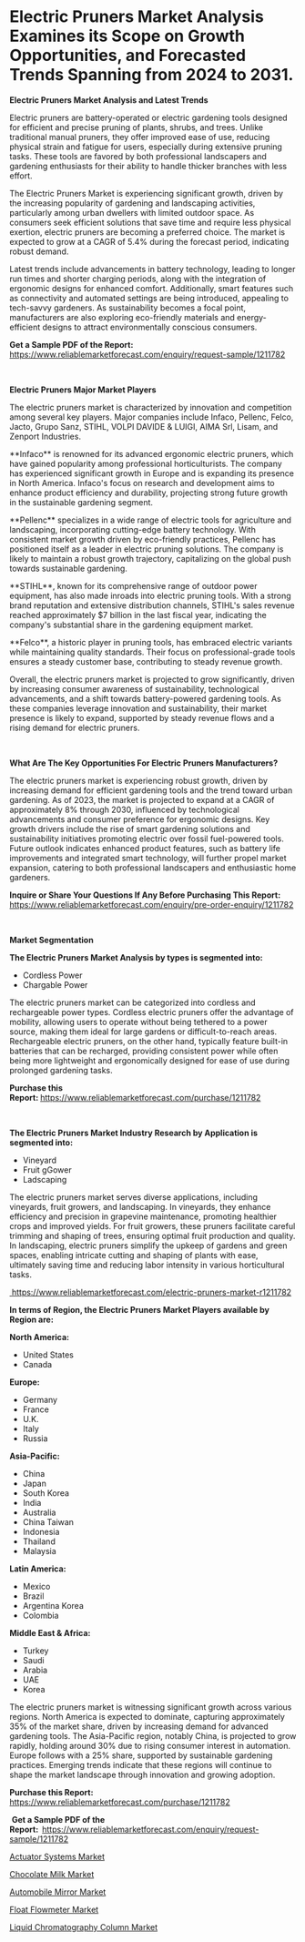 <p><h1>Electric Pruners Market Analysis Examines its Scope on Growth Opportunities, and Forecasted Trends Spanning from 2024 to 2031.</h1></p><p><strong>Electric Pruners Market Analysis and Latest Trends</strong></p>
<p><p>Electric pruners are battery-operated or electric gardening tools designed for efficient and precise pruning of plants, shrubs, and trees. Unlike traditional manual pruners, they offer improved ease of use, reducing physical strain and fatigue for users, especially during extensive pruning tasks. These tools are favored by both professional landscapers and gardening enthusiasts for their ability to handle thicker branches with less effort.</p><p>The Electric Pruners Market is experiencing significant growth, driven by the increasing popularity of gardening and landscaping activities, particularly among urban dwellers with limited outdoor space. As consumers seek efficient solutions that save time and require less physical exertion, electric pruners are becoming a preferred choice. The market is expected to grow at a CAGR of 5.4% during the forecast period, indicating robust demand. </p><p>Latest trends include advancements in battery technology, leading to longer run times and shorter charging periods, along with the integration of ergonomic designs for enhanced comfort. Additionally, smart features such as connectivity and automated settings are being introduced, appealing to tech-savvy gardeners. As sustainability becomes a focal point, manufacturers are also exploring eco-friendly materials and energy-efficient designs to attract environmentally conscious consumers.</p></p>
<p><strong>Get a Sample PDF of the Report:&nbsp;</strong> <a href="https://www.reliablemarketforecast.com/enquiry/request-sample/1211782?utm_campaign=1129&utm_medium=2&utm_source=Github&utm_content=ia&utm_term=17122024&utm_id=electric-pruners">https://www.reliablemarketforecast.com/enquiry/request-sample/1211782</a></p>
<p>&nbsp;</p>
<p><strong>Electric Pruners Major Market Players</strong></p>
<p><p>The electric pruners market is characterized by innovation and competition among several key players. Major companies include Infaco, Pellenc, Felco, Jacto, Grupo Sanz, STIHL, VOLPI DAVIDE & LUIGI, AIMA Srl, Lisam, and Zenport Industries. </p><p>**Infaco** is renowned for its advanced ergonomic electric pruners, which have gained popularity among professional horticulturists. The company has experienced significant growth in Europe and is expanding its presence in North America. Infaco's focus on research and development aims to enhance product efficiency and durability, projecting strong future growth in the sustainable gardening segment.</p><p>**Pellenc** specializes in a wide range of electric tools for agriculture and landscaping, incorporating cutting-edge battery technology. With consistent market growth driven by eco-friendly practices, Pellenc has positioned itself as a leader in electric pruning solutions. The company is likely to maintain a robust growth trajectory, capitalizing on the global push towards sustainable gardening.</p><p>**STIHL**, known for its comprehensive range of outdoor power equipment, has also made inroads into electric pruning tools. With a strong brand reputation and extensive distribution channels, STIHL's sales revenue reached approximately $7 billion in the last fiscal year, indicating the company's substantial share in the gardening equipment market.</p><p>**Felco**, a historic player in pruning tools, has embraced electric variants while maintaining quality standards. Their focus on professional-grade tools ensures a steady customer base, contributing to steady revenue growth.</p><p>Overall, the electric pruners market is projected to grow significantly, driven by increasing consumer awareness of sustainability, technological advancements, and a shift towards battery-powered gardening tools. As these companies leverage innovation and sustainability, their market presence is likely to expand, supported by steady revenue flows and a rising demand for electric pruners.</p></p>
<p>&nbsp;</p>
<p><strong>What Are The Key Opportunities For Electric Pruners Manufacturers?</strong></p>
<p><p>The electric pruners market is experiencing robust growth, driven by increasing demand for efficient gardening tools and the trend toward urban gardening. As of 2023, the market is projected to expand at a CAGR of approximately 8% through 2030, influenced by technological advancements and consumer preference for ergonomic designs. Key growth drivers include the rise of smart gardening solutions and sustainability initiatives promoting electric over fossil fuel-powered tools. Future outlook indicates enhanced product features, such as battery life improvements and integrated smart technology, will further propel market expansion, catering to both professional landscapers and enthusiastic home gardeners.</p></p>
<p><strong>Inquire or Share Your Questions If Any Before Purchasing This Report:</strong> <a href="https://www.reliablemarketforecast.com/enquiry/pre-order-enquiry/1211782?utm_campaign=1129&utm_medium=2&utm_source=Github&utm_content=ia&utm_term=17122024&utm_id=electric-pruners">https://www.reliablemarketforecast.com/enquiry/pre-order-enquiry/1211782</a></p>
<p>&nbsp;</p>
<p><strong>Market Segmentation</strong></p>
<p><strong>The Electric Pruners Market Analysis by types is segmented into:</strong></p>
<p><ul><li>Cordless Power</li><li>Chargable Power</li></ul></p>
<p><p>The electric pruners market can be categorized into cordless and rechargeable power types. Cordless electric pruners offer the advantage of mobility, allowing users to operate without being tethered to a power source, making them ideal for large gardens or difficult-to-reach areas. Rechargeable electric pruners, on the other hand, typically feature built-in batteries that can be recharged, providing consistent power while often being more lightweight and ergonomically designed for ease of use during prolonged gardening tasks.</p></p>
<p><strong>Purchase this Report:&nbsp;</strong><a href="https://www.reliablemarketforecast.com/purchase/1211782?utm_campaign=1129&utm_medium=2&utm_source=Github&utm_content=ia&utm_term=17122024&utm_id=electric-pruners">https://www.reliablemarketforecast.com/purchase/1211782</a></p>
<p>&nbsp;</p>
<p><strong>The Electric Pruners Market Industry Research by Application is segmented into:</strong></p>
<p><ul><li>Vineyard</li><li>Fruit gGower</li><li>Ladscaping</li></ul></p>
<p><p>The electric pruners market serves diverse applications, including vineyards, fruit growers, and landscaping. In vineyards, they enhance efficiency and precision in grapevine maintenance, promoting healthier crops and improved yields. For fruit growers, these pruners facilitate careful trimming and shaping of trees, ensuring optimal fruit production and quality. In landscaping, electric pruners simplify the upkeep of gardens and green spaces, enabling intricate cutting and shaping of plants with ease, ultimately saving time and reducing labor intensity in various horticultural tasks.</p></p>
<p><a href="https://www.reliablemarketforecast.com/electric-pruners-market-r1211782?utm_campaign=1129&utm_medium=2&utm_source=Github&utm_content=ia&utm_term=17122024&utm_id=electric-pruners">&nbsp;https://www.reliablemarketforecast.com/electric-pruners-market-r1211782</a></p>
<p><strong>In terms of Region, the Electric Pruners Market Players available by Region are:</strong></p>
<p>
    <p> <strong> North America: </strong>
        <ul>
            <li>United States</li>
            <li>Canada</li>
        </ul>
        </p> 
    <p> <strong> Europe: </strong>
        <ul>
            <li>Germany</li>
            <li>France</li>
            <li>U.K.</li>
            <li>Italy</li>
            <li>Russia</li>
        </ul>
        </p> 
    <p> <strong> Asia-Pacific: </strong>
        <ul>
            <li>China</li>
            <li>Japan</li>
            <li>South Korea</li>
            <li>India</li>
            <li>Australia</li>
            <li>China Taiwan</li>
            <li>Indonesia</li>
            <li>Thailand</li>
            <li>Malaysia</li>
        </ul>
        </p> 
    <p> <strong> Latin America: </strong>
        <ul>
            <li>Mexico</li>
            <li>Brazil</li>
            <li>Argentina Korea</li>
            <li>Colombia</li>
        </ul>
        </p> 
    <p> <strong> Middle East & Africa: </strong>
        <ul>
            <li>Turkey</li>
            <li>Saudi</li>
            <li>Arabia</li>
            <li>UAE</li>
            <li>Korea</li>
        </ul>
    </p>
    </p>
<p><p>The electric pruners market is witnessing significant growth across various regions. North America is expected to dominate, capturing approximately 35% of the market share, driven by increasing demand for advanced gardening tools. The Asia-Pacific region, notably China, is projected to grow rapidly, holding around 30% due to rising consumer interest in automation. Europe follows with a 25% share, supported by sustainable gardening practices. Emerging trends indicate that these regions will continue to shape the market landscape through innovation and growing adoption.</p></p>
<p><strong>Purchase this Report: </strong><a href="https://www.reliablemarketforecast.com/purchase/1211782?utm_campaign=1129&utm_medium=2&utm_source=Github&utm_content=ia&utm_term=17122024&utm_id=electric-pruners">https://www.reliablemarketforecast.com/purchase/1211782</a></p>
<p>&nbsp;<strong>Get a Sample PDF of the Report:&nbsp;&nbsp;</strong><a href="https://www.reliablemarketforecast.com/enquiry/request-sample/1211782?utm_campaign=1129&utm_medium=2&utm_source=Github&utm_content=ia&utm_term=17122024&utm_id=electric-pruners">https://www.reliablemarketforecast.com/enquiry/request-sample/1211782</a></p>
<p><strong></strong></p>
<p><p><a href="https://www.linkedin.com/pulse/a-mkt-nova-vc8zf?utm_campaign=1129&utm_medium=2&utm_source=Github&utm_content=ia&utm_term=17122024&utm_id=electric-pruners">Actuator Systems Market</a></p><p><a href="https://www.linkedin.com/pulse/growth-global-chocolate-milk-market-ananticipated126-projection-f4nue?utm_campaign=1129&utm_medium=2&utm_source=Github&utm_content=ia&utm_term=17122024&utm_id=electric-pruners">Chocolate Milk Market</a></p><p><a href="https://www.linkedin.com/pulse/key-drivers-automobile-mirror-market-how-its-growing-85-oet1e?utm_campaign=1129&utm_medium=2&utm_source=Github&utm_content=ia&utm_term=17122024&utm_id=electric-pruners">Automobile Mirror Market</a></p><p><a href="https://www.linkedin.com/pulse/comprehensive-overview-float-flowmeter-market-insights-growth-wymrf?utm_campaign=1129&utm_medium=2&utm_source=Github&utm_content=ia&utm_term=17122024&utm_id=electric-pruners">Float Flowmeter Market</a></p><p><a href="https://www.linkedin.com/pulse/liquid-chromatography-column-market-size-projected-grow-cagr-h9obf?utm_campaign=1129&utm_medium=2&utm_source=Github&utm_content=ia&utm_term=17122024&utm_id=electric-pruners">Liquid Chromatography Column Market</a></p></p>